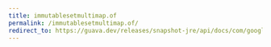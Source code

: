 ```yaml
---
title: immutablesetmultimap.of
permalink: /immutablesetmultimap.of/
redirect_to: https://guava.dev/releases/snapshot-jre/api/docs/com/google/common/collect/ImmutableSetMultimap.html#of--
---
```

